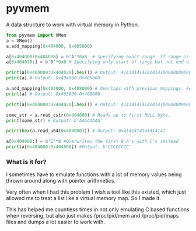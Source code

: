 # pyvmem

A data structure to work with virtual memory in Python.

```py
from pyvmem import VMem
a = VMem()
a.add_mapping(0x404000, 0x405000)

a[0x404000:0x404008] = b'A'*0x8  # Specifying exact range. If range is shorter or longer than the data, it raisees a ValueError
a[0x404010:] = b'B'*0x8 # Specifying only start of range but not end of range. Adds the length of the bytestring to the mem array

print(a[0x404000:0x404020].hex()) # Output: 4141414141414141000000000000000042424242424242420000000000000000
print(a) # Output: 0x404000-0x405000

a.add_mapping(0x403000, 0x408000) # Overlaps with previous mappings, keeps data inside of the original mappings which it overlaps
print(a) # Output: 0x403000-0x408000

print(a[0x404000:0x404020].hex()) # Output: 4141414141414141000000000000000042424242424242420000000000000000

some_str = a.read_cstr(0x404000) # Reads up to first NULL byte. 
print(some_str) # Output: b'AAAAAAAA'

print(hex(a.read_u64(0x404000))) # Output: 0x4141414141414141

a[0x404000:] = b'C'*8 #Overwrites the first 8 A's with C's instead
print(a[0x404000:0x404008]) #Output: b'CCCCCCCC'
```
### What is it for?
I sometimes have to emulate functions with a lot of memory values being thrown around along with pointer arithmetics.

Very often when I had this problem I wish a tool like this existed, which just allowed me to treat a list like a virtual memory map. So I made it.

This has helped me countless times in not only emulating C based functions when reversing, but also just makes /proc/pid/mem and /proc/pid/maps files and dumps a lot easier to work with.
